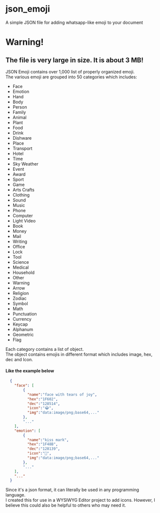 # json_emoji
A simple JSON file for adding whatsapp-like emoji to your document

# Warning!
## The file is very large in size. It is about 3 MB!

JSON Emoji contains over 1,000 list of properly organized emoji.\
The various emoji are grouped into 50 categories which includes:
  
- Face
- Emotion
- Hand
- Body
- Person
- Family
- Animal
- Plant
- Food
- Drink
- Dishware
- Place
- Transport
- Hotel
- Time
- Sky Weather
- Event
- Award
- Sport
- Game
- Arts Crafts
- Clothing
- Sound
- Music
- Phone
- Computer
- Light Video
- Book
- Money
- Mail
- Writing
- Office
- Lock
- Tool
- Science
- Medical
- Household
- Other
- Warning
- Arrow
- Religion
- Zodiac
- Symbol
- Math
- Punctuation
- Currency
- Keycap
- Alphanum
- Geometric
- Flag

Each category contains a list of object.\
The object contains emojis in different format which includes image, hex, dec and Icon.

#### Like the example below

```json
  {
    "face": [
        {
          "name":"face with tears of joy",
          "hex":"1F602",
          "dec":"128514",
          "icon":"😂",
          "img":"data:image/png;base64,..."
        },
        "..."
    ],
    "emotion": [
        {
          "name":"kiss mark",
          "hex":"1F48B",
          "dec":"128139",
          "icon":"💋",
          "img":"data:image/png;base64,..."
        },
        "..."
    ],
    "..."
  }
```

Since it's a json format,  it can literally be used in any programming language.\
I created this for use in a WYSIWYG Editor project to add icons. However, I believe this could also be helpful to others who may need it.
